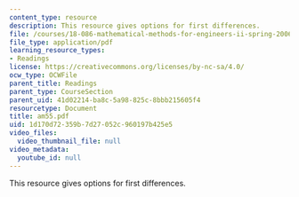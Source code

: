 ```yaml
---
content_type: resource
description: This resource gives options for first differences.
file: /courses/18-086-mathematical-methods-for-engineers-ii-spring-2006/1d170d72359b7d27052c960197b425e5_am55.pdf
file_type: application/pdf
learning_resource_types:
- Readings
license: https://creativecommons.org/licenses/by-nc-sa/4.0/
ocw_type: OCWFile
parent_title: Readings
parent_type: CourseSection
parent_uid: 41d02214-ba8c-5a98-825c-8bbb215605f4
resourcetype: Document
title: am55.pdf
uid: 1d170d72-359b-7d27-052c-960197b425e5
video_files:
  video_thumbnail_file: null
video_metadata:
  youtube_id: null
---
```

This resource gives options for first differences.